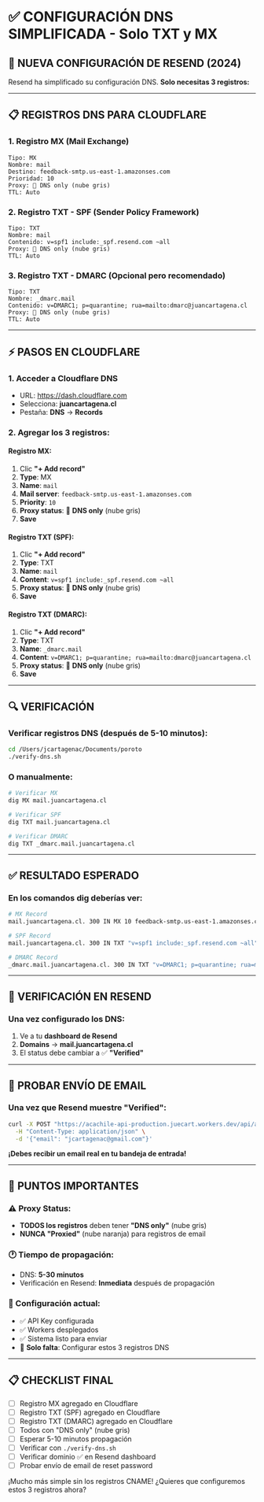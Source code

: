 # ✅ CONFIGURACIÓN DNS SIMPLIFICADA - Solo TXT y MX

## 🎯 NUEVA CONFIGURACIÓN DE RESEND (2024)

Resend ha simplificado su configuración DNS. **Solo necesitas 3 registros:**

---

## 📋 REGISTROS DNS PARA CLOUDFLARE

### 1. Registro MX (Mail Exchange)
```
Tipo: MX
Nombre: mail
Destino: feedback-smtp.us-east-1.amazonses.com
Prioridad: 10
Proxy: 🔘 DNS only (nube gris)
TTL: Auto
```

### 2. Registro TXT - SPF (Sender Policy Framework)
```
Tipo: TXT
Nombre: mail
Contenido: v=spf1 include:_spf.resend.com ~all
Proxy: 🔘 DNS only (nube gris)
TTL: Auto
```

### 3. Registro TXT - DMARC (Opcional pero recomendado)
```
Tipo: TXT
Nombre: _dmarc.mail
Contenido: v=DMARC1; p=quarantine; rua=mailto:dmarc@juancartagena.cl
Proxy: 🔘 DNS only (nube gris)  
TTL: Auto
```

---

## ⚡ PASOS EN CLOUDFLARE

### 1. Acceder a Cloudflare DNS
- URL: https://dash.cloudflare.com
- Selecciona: **juancartagena.cl**
- Pestaña: **DNS** → **Records**

### 2. Agregar los 3 registros:

#### Registro MX:
1. Clic **"+ Add record"**
2. **Type**: MX
3. **Name**: `mail`
4. **Mail server**: `feedback-smtp.us-east-1.amazonses.com`
5. **Priority**: `10`
6. **Proxy status**: 🔘 **DNS only** (nube gris)
7. **Save**

#### Registro TXT (SPF):
1. Clic **"+ Add record"**
2. **Type**: TXT  
3. **Name**: `mail`
4. **Content**: `v=spf1 include:_spf.resend.com ~all`
5. **Proxy status**: 🔘 **DNS only** (nube gris)
6. **Save**

#### Registro TXT (DMARC):
1. Clic **"+ Add record"**
2. **Type**: TXT
3. **Name**: `_dmarc.mail`  
4. **Content**: `v=DMARC1; p=quarantine; rua=mailto:dmarc@juancartagena.cl`
5. **Proxy status**: 🔘 **DNS only** (nube gris)
6. **Save**

---

## 🔍 VERIFICACIÓN

### Verificar registros DNS (después de 5-10 minutos):
```bash
cd /Users/jcartagenac/Documents/poroto
./verify-dns.sh
```

### O manualmente:
```bash
# Verificar MX
dig MX mail.juancartagena.cl

# Verificar SPF  
dig TXT mail.juancartagena.cl

# Verificar DMARC
dig TXT _dmarc.mail.juancartagena.cl
```

---

## ✅ RESULTADO ESPERADO

### En los comandos dig deberías ver:
```bash
# MX Record
mail.juancartagena.cl. 300 IN MX 10 feedback-smtp.us-east-1.amazonses.com.

# SPF Record  
mail.juancartagena.cl. 300 IN TXT "v=spf1 include:_spf.resend.com ~all"

# DMARC Record
_dmarc.mail.juancartagena.cl. 300 IN TXT "v=DMARC1; p=quarantine; rua=mailto:dmarc@juancartagena.cl"
```

---

## 🎯 VERIFICACIÓN EN RESEND

### Una vez configurado los DNS:
1. Ve a tu **dashboard de Resend**
2. **Domains** → **mail.juancartagena.cl**
3. El status debe cambiar a ✅ **"Verified"**

---

## 🧪 PROBAR ENVÍO DE EMAIL

### Una vez que Resend muestre "Verified":
```bash
curl -X POST "https://acachile-api-production.juecart.workers.dev/api/auth/forgot-password" \
  -H "Content-Type: application/json" \
  -d '{"email": "jcartagenac@gmail.com"}'
```

**¡Debes recibir un email real en tu bandeja de entrada!**

---

## 🚨 PUNTOS IMPORTANTES

### ⚠️ Proxy Status:
- **TODOS los registros** deben tener **"DNS only"** (nube gris)
- **NUNCA "Proxied"** (nube naranja) para registros de email

### 🕐 Tiempo de propagación:
- DNS: **5-30 minutos**
- Verificación en Resend: **Inmediata** después de propagación

### 📧 Configuración actual:
- ✅ API Key configurada
- ✅ Workers desplegados  
- ✅ Sistema listo para enviar
- 🔄 **Solo falta**: Configurar estos 3 registros DNS

---

## 📋 CHECKLIST FINAL

- [ ] Registro MX agregado en Cloudflare
- [ ] Registro TXT (SPF) agregado en Cloudflare  
- [ ] Registro TXT (DMARC) agregado en Cloudflare
- [ ] Todos con "DNS only" (nube gris)
- [ ] Esperar 5-10 minutos propagación
- [ ] Verificar con `./verify-dns.sh`
- [ ] Verificar dominio ✅ en Resend dashboard
- [ ] Probar envío de email de reset password

¡Mucho más simple sin los registros CNAME! ¿Quieres que configuremos estos 3 registros ahora?